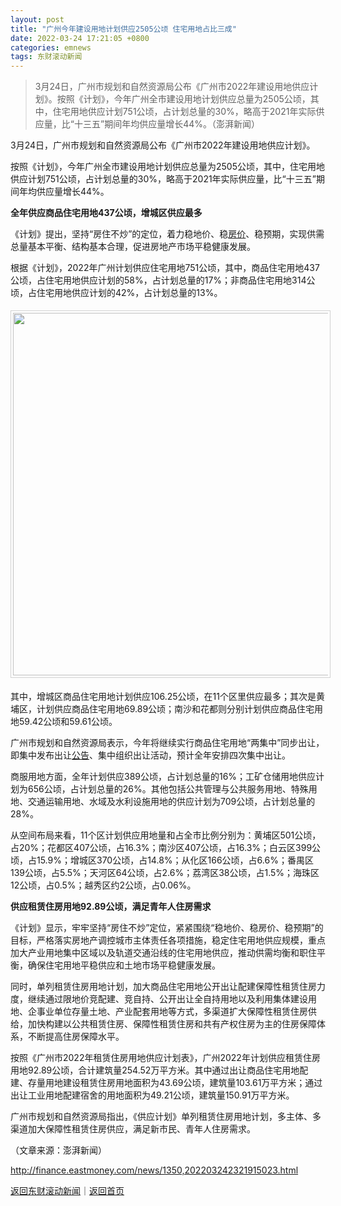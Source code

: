```yaml
---
layout: post
title: "广州今年建设用地计划供应2505公顷 住宅用地占比三成"
date: 2022-03-24 17:21:05 +0800
categories: emnews
tags: 东财滚动新闻
---
```

> 3月24日，广州市规划和自然资源局公布《广州市2022年建设用地供应计划》。按照《计划》，今年广州全市建设用地计划供应总量为2505公顷，其中，住宅用地供应计划751公顷，占计划总量的30%，略高于2021年实际供应量，比“十三五”期间年均供应量增长44%。（澎湃新闻）

<p>3月24日，广州市规划和自然资源局公布《广州市2022年建设用地供应计划》。</p><p>按照《计划》，今年广州全市建设用地计划供应总量为2505公顷，其中，住宅用地供应计划751公顷，占计划总量的30%，略高于2021年实际供应量，比“十三五”期间年均供应量增长44%。</p><p><strong>全年供应商品住宅用地437公顷，增城区供应最多</strong></p><p>《计划》提出，坚持“房住不炒”的定位，着力稳地价、稳<span id="Info.3325"><a href="http://data.eastmoney.com/cjsj/newhouse.html" class="infokey">房价</a></span>、稳预期，实现供需总量基本平衡、结构基本合理，促进房地产市场平稳健康发展。</p><p>根据《计划》，2022年广州计划供应住宅用地751公顷，其中，商品住宅用地437公顷，占住宅用地供应计划的58%，占计划总量的17%；非商品住宅用地314公顷，占住宅用地供应计划的42%，占计划总量的13%。</p><center><img src="https://dfscdn.dfcfw.com/download/D25218291254796643740_w1338h712.jpg" width="580" style="border:#d1d1d1 1px solid;padding:3px;margin:5px 0;" /></center><p>其中，增城区商品住宅用地计划供应106.25公顷，在11个区里供应最多；其次是黄埔区，计划供应商品住宅用地69.89公顷；南沙和花都则分别计划供应商品住宅用地59.42公顷和59.61公顷。</p><p>广州市规划和自然资源局表示，今年将继续实行商品住宅用地“两集中”同步出让，即集中发布出让<span id="Info.3332"><a href="http://data.eastmoney.com/notices/" class="infokey">公告</a></span>、集中组织出让活动，预计全年安排四次集中出让。</p><p>商服用地方面，全年计划供应389公顷，占计划总量的16%；工矿仓储用地供应计划为656公顷，占计划总量的26%。其他包括公共管理与公共服务用地、特殊用地、交通运输用地、水域及水利设施用地的供应计划为709公顷，占计划总量的28%。</p><p>从空间布局来看，11个区计划供应用地量和占全市比例分别为：黄埔区501公顷，占20%；花都区407公顷，占16.3%；南沙区407公顷，占16.3%；白云区399公顷，占15.9%；增城区370公顷，占14.8%；从化区166公顷，占6.6%；番禺区139公顷，占5.5%；天河区64公顷，占2.6%；荔湾区38公顷，占1.5%；海珠区 12公顷，占0.5%；越秀区约2公顷，占0.06%。</p><p><strong>供应租赁住房用地92.89公顷，满足青年人住房需求</strong></p><p>《计划》显示，牢牢坚持“房住不炒”定位，紧紧围绕“稳地价、稳房价、稳预期”的目标，严格落实房地产调控城市主体责任各项措施，稳定住宅用地供应规模，重点加大产业用地集中区域以及轨道交通沿线的住宅用地供应，推动供需均衡和职住平衡，确保住宅用地平稳供应和土地市场平稳健康发展。</p><p>同时，单列租赁住房用地计划，加大商品住宅用地公开出让配建保障性租赁住房力度，继续通过限地价竞配建、竞自持、公开出让全自持用地以及利用集体建设用地、企事业单位存量土地、产业配套用地等方式，多渠道扩大保障性租赁住房供给，加快构建以公共租赁住房、保障性租赁住房和共有产权住房为主的住房保障体系，不断提高住房保障水平。</p><p>按照《广州市2022年租赁住房用地供应计划表》，广州2022年计划供应租赁住房用地92.89公顷，合计建筑量254.52万平方米。其中通过出让商品住宅用地配建、存量用地建设租赁住房用地面积为43.69公顷，建筑量103.61万平方米；通过出让工业用地配建宿舍的用地面积为49.21公顷，建筑量150.91万平方米。</p><p>广州市规划和自然资源局指出，《供应计划》单列租赁住房用地计划，多主体、多渠道加大保障性租赁住房供应，满足新市民、青年人住房需求。</p><p class="em_media">（文章来源：澎湃新闻）</p>

<http://finance.eastmoney.com/news/1350,202203242321915023.html>

[返回东财滚动新闻](//finews.withounder.com/emnews/)｜[返回首页](//finews.withounder.com/)